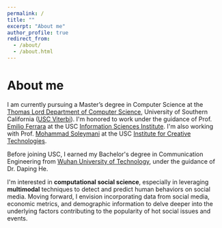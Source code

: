 ```yaml
---
permalink: /
title: ""
excerpt: "About me"
author_profile: true
redirect_from: 
  - /about/
  - /about.html
---
```

About me
======
I am currently pursuing a Master’s degree in Computer Science at the [Thomas Lord Department of Computer Science](http://www.cs.usc.edu), University of Southern California ([USC Viterbi](https://viterbischool.usc.edu)). I'm honored to work under the guidance of Prof. [Emilio Ferrara](http://www.emilio.ferrara.name) at the USC [Information Sciences Institute](http://www.isi.edu). I'm also working with Prof. [Mohammad Soleymani](https://people.ict.usc.edu/~soleymani/) at the USC [Institute for Creative Technologies](https://ict.usc.edu).

Before joining USC, I earned my Bachelor's degree in Communication Engineering from [Wuhan University of Technology](http://english.whut.edu.cn), under the guidance of Dr. Daping He.

I'm interested in **computational social science**, especially in leveraging **multimodal** techniques to detect and predict human behaviors on social media. Moving forward, I envision incorporating data from social media, economic metrics, and demographic information to delve deeper into the underlying factors contributing to the popularity of hot social issues and events.